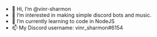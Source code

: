 - 👋 Hi, I’m @vinr-sharmon
- 👀 I’m interested in making simple discord bots and music.
- 🌱 I’m currently learning to code in NodeJS
- 📫 My Discord username: vinr_sharmon#6154

<!---
vinr-sharmon/vinr-sharmon is a ✨ special ✨ repository because its `README.md` (this file) appears on your GitHub profile.
You can click the Preview link to take a look at your changes.
--->
